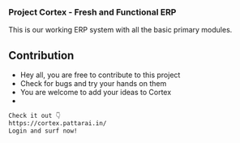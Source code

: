### Project Cortex - Fresh and Functional ERP
This is our working ERP system with all the basic primary modules.

## Contribution
- Hey all, you are free to contribute to this project 
- Check for bugs and try your hands on them
- You are welcome to add your ideas to Cortex
- 
```bash
Check it out 👇
https://cortex.pattarai.in/
Login and surf now!
